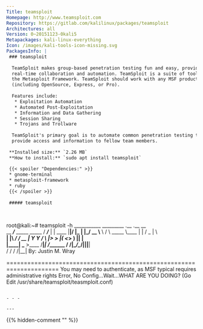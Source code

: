 ```yaml
---
Title: teamsploit
Homepage: http://www.teamsploit.com
Repository: https://gitlab.com/kalilinux/packages/teamsploit
Architectures: all
Version: 0~20151123-0kali5
Metapackages: kali-linux-everything 
Icon: /images/kali-tools-icon-missing.svg
PackagesInfo: |
 ### teamsploit
 
  TeamSploit makes group-based penetration testing fun and easy, providing
  real-time collaboration and automation. TeamSploit is a suite of tools for
  the Metasploit Framework. TeamSploit should work with any MSF product
  (including OpenSource, Express, or Pro).
   
  Features include:
   * Exploitation Automation
   * Automated Post-Exploitation
   * Information and Data Gathering
   * Session Sharing
   * Trojans and Trollware
   
  TeamSploit's primary goal is to automate common penetration testing tasks, and
  provide access and information to fellow team members.
 
 **Installed size:** `2.26 MB`  
 **How to install:** `sudo apt install teamsploit`  
 
 {{< spoiler "Dependencies:" >}}
 * gnome-terminal
 * metasploit-framework
 * ruby
 {{< /spoiler >}}
 
 ##### teamsploit
 
 
 ```
 root@kali:~# teamsploit -h
 ___________                     _________      .__         .__  __   
 \__    ___/___ _____    _____  /   _____/_____ |  |   ____ |__|/  |_ 
   |    |_/ __ \\__  \  /     \ \_____  \\____ \|  |  /  _ \|  \   __\
   |    |\  ___/ / __ \|  Y Y  \/        \  |_> >  |_(  <_> )  ||  |  
   |____| \___  >____  /__|_|  /_______  /   __/|____/\____/|__||__|  
              \/     \/      \/        \/|__|  By:  Justin M. Wray    
 
 =====================================================================
 You may need to authenticate, as MSF typical requires administrative rights
 Error, No Config...Wait...WHAT ARE YOU DOING? (Go Edit /usr/share/teamsploit/teasmploit.conf)
 ```
 
 - - -
 
---
```

{{% hidden-comment "<!--Do not edit anything above this line-->" %}}
